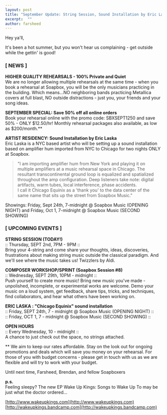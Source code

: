 ```yaml
---
layout: post
title: "September Update: String Session, Sound Installation by Eric Laska , 50% off all rehearsals"
excerpt:  ""
author: farsheed
---
```


Hey ya'll,

It's been a hot summer, but you won't hear us complaining - get outside while the gettin' is good!

### [ NEWS ] 

**HIGHER QUALITY REHEARSALS - 100% Private and Quiet**  
We are no longer allowing multiple rehearsals at the same time - when you book a rehearsal at Soapbox, you will be the only musicians practicing in the building. Which means...NO neighboring bands practicing Metallica covers at full blast, NO outside distractions - just you, your friends and your song ideas.

**SEPTEMBER SPECIAL: Save 50% off all online orders**  
Book your rehearsal online with the promo code: SBXSEPT1250 and save 50% - ONLY $12.50/hr! Monthly rehearsal packages also available, as low as $200/month.**

**ARTIST RESIDENCY: Sound Installation by Eric Laska**  
Eric Laska is a NYC based artist who will be setting up a sound installation based on amplifier hum imported from NYC to Chicago for two nights ONLY at Soapbox.

> "I am importing amplifier hum from New York and playing it on multiple amplifiers at a music rehearsal space in Chicago.  The resultant transcontinental ground loop is equalized and spatialized throughout the amp configuration.  Deep listeners take note: digital artifacts, warm tubes, local interference, phase accidents.  
I call it Chicago Equinix as a 'thank you' to the data center of the same name that sits up the street from Soapbox Music."

Showings: Friday, Sept 24th, 7-midnight @ Soapbox Music (OPENING NIGHT) and Friday, Oct 1, 7-midnight @ Soapbox Music (SECOND SHOWING)

### [ UPCOMING EVENTS ]


**STRING SESSION (TODAY!)**  
:: Thursday, SEPT 2nd, 7PM - 9PM ::  
Bring your 4-string and come share your thoughts, ideas, discoveries, frustrations about making string music outside the classical paradigm. And we'll see where the music takes us! Twizzlers by Aldi.

 

**COMPOSER WORKSHOP/SPRINT (Soapbox Session #8)**  
:: Wednesday, SEPT 29th, 10PM - midnight ::  
Push yourself to create more music! Bring new music you've made - unpolished, incomplete, or experimental works are welcome. Demo your music on a loud system, get feedback, share tips, tricks, and techniques, find collaborators, and hear what others have been working on.

 
**ERIC LASKA : "Chicago Equinix" sound installation**  
:: Friday, SEPT 24th, 7 - midnight @ Soapbox Music (OPENING NIGHT) ::  
:: Friday, OCT 1, 7 - midnight @ Soapbox Music (SECOND SHOWING) ::

 
**OPEN HOURS**  
:: Every Wednesday, 10 - midnight ::  
A chance to just check out the space, no strings attached.

** We aim to keep our rates affordable. Stay on the look out for ongoing promotions and deals which will save you money on your rehearsal. For those of you with budget concerns - please get in touch with us as we are flexible and will try to work with your budget.

Until next time,
Farsheed, Brendan, and fellow Soapboxers

**p.s.**  
Feeling sleepy? The new EP Wake Up Kings: Songs to Wake Up To may be just what the doctor ordered...

[http://www.wakeupkings.com](http://www.wakeupkings.com)    
[http://wakeupkings.bandcamp.com](http://wakeupkings.bandcamp.com)